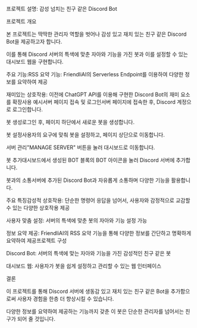 프로젝트 설명: 감성 넘치는 친구 같은 Discord Bot

프로젝트 개요

본 프로젝트는 딱딱한 관리자 역할을 벗어나 감성 있고 재치 있는 친구 같은 Discord Bot을 제공하고자 합니다.

이를 통해 Discord 서버의 특색에 맞춘 자아와 기능을 가진 봇과 이를 설정할 수 있는 대시보드 웹을 구현합니다.

주요 기능:RSS 요약 기능: FriendliAI의 Serverless Endpoint를 이용하여 다양한 정보를 요약하여 제공

재미있는 상호작용: 이전에 ChatGPT API를 이용해 구현한 Discord Bot의 재미 요소를 확장사용 예시서버 페이지 접속 및 로그인서버 페이지에 접속한 후, Discord 계정으로 로그인합니다.

봇 생성로그인 후, 페이지 하단에서 새로운 봇을 생성합니다.

봇 설정사용자의 요구에 맞춰 봇을 설정하고, 페이지 상단으로 이동합니다.

서버 관리"MANAGE SERVER" 버튼을 눌러 대시보드로 이동합니다.

봇 추가대시보드에서 생성된 BOT 블록의 BOT 아이콘을 눌러 Discord 서버에 추가합니다.

봇과의 소통서버에 추가된 Discord Bot과 자유롭게 소통하며 다양한 기능을 활용합니다.

주요 특징감성적 상호작용: 단순한 명령어 응답을 넘어서, 사용자와 감정적으로 교감할 수 있는 다양한 상호작용 제공

사용자 맞춤 설정: 서버의 특색에 맞춘 봇의 자아와 기능 설정 가능

정보 요약 제공: FriendliAI의 RSS 요약 기능을 통해 다양한 정보를 간단하고 명확하게 요약하여 제공프로젝트 구성

Discord Bot: 서버의 특색에 맞는 자아와 기능을 가진 감성적인 친구 같은 봇

대시보드 웹: 사용자가 봇을 쉽게 설정하고 관리할 수 있는 웹 인터페이스

결론

이 프로젝트를 통해 Discord 서버에 생동감 있고 재치 있는 친구 같은 Bot을 추가함으로써 사용자 경험을 한층 더 향상시킬 수 있습니다.

다양한 정보를 요약하여 제공하는 기능까지 갖춘 이 봇은 단순한 관리자를 넘어서는 친구가 되어 줄 것입니다.
